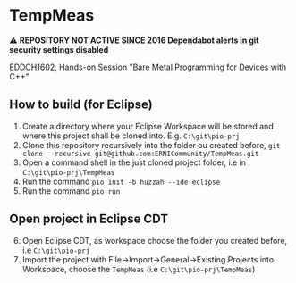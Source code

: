 # TempMeas

:warning: **REPOSITORY NOT ACTIVE SINCE 2016 Dependabot alerts in git security settings disabled**

EDDCH1602, Hands-on Session "Bare Metal Programming for Devices with C++"

## How to build (for Eclipse)
  1. Create a directory where your Eclipse Workspace will be stored and where this project shall be cloned into. E.g. `C:\git\pio-prj`
  2. Clone this repository recursively into the folder ou created before, `git clone --recursive git@github.com:ERNICommunity/TempMeas.git`
  3. Open a command shell in the just cloned project folder, i.e in `C:\git\pio-prj\TempMeas`
  4. Run the command `pio init -b huzzah --ide eclipse`
  5. Run the command `pio run`

## Open project in Eclipse CDT
  6. Open Eclipse CDT, as workspace choose the folder you created before, i.e `C:\git\pio-prj`
  7. Import the project with File->Import->General->Existing Projects into Workspace, choose the `TempMeas` (i.e `C:\git\pio-prj\TempMeas`)
